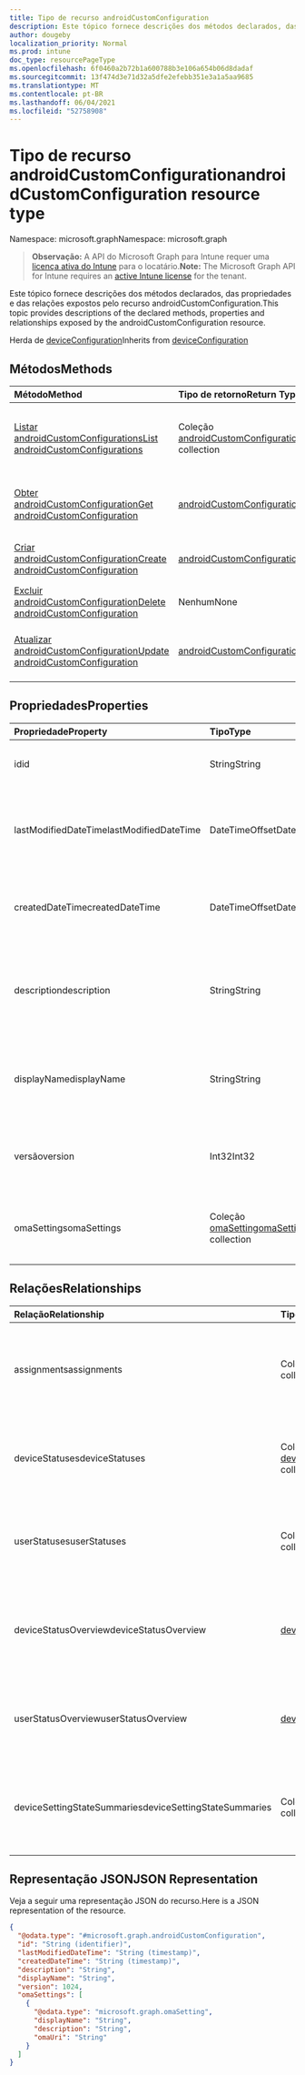 ```yaml
---
title: Tipo de recurso androidCustomConfiguration
description: Este tópico fornece descrições dos métodos declarados, das propriedades e das relações expostos pelo recurso androidCustomConfiguration.
author: dougeby
localization_priority: Normal
ms.prod: intune
doc_type: resourcePageType
ms.openlocfilehash: 6f0460a2b72b1a600788b3e106a654b06d8dadaf
ms.sourcegitcommit: 13f474d3e71d32a5dfe2efebb351e3a1a5aa9685
ms.translationtype: MT
ms.contentlocale: pt-BR
ms.lasthandoff: 06/04/2021
ms.locfileid: "52758908"
---
```

# <a name="androidcustomconfiguration-resource-type"></a><span data-ttu-id="b3ed2-103">Tipo de recurso androidCustomConfiguration</span><span class="sxs-lookup"><span data-stu-id="b3ed2-103">androidCustomConfiguration resource type</span></span>

<span data-ttu-id="b3ed2-104">Namespace: microsoft.graph</span><span class="sxs-lookup"><span data-stu-id="b3ed2-104">Namespace: microsoft.graph</span></span>

> <span data-ttu-id="b3ed2-105">**Observação:** A API do Microsoft Graph para Intune requer uma [licença ativa do Intune](https://go.microsoft.com/fwlink/?linkid=839381) para o locatário.</span><span class="sxs-lookup"><span data-stu-id="b3ed2-105">**Note:** The Microsoft Graph API for Intune requires an [active Intune license](https://go.microsoft.com/fwlink/?linkid=839381) for the tenant.</span></span>

<span data-ttu-id="b3ed2-106">Este tópico fornece descrições dos métodos declarados, das propriedades e das relações expostos pelo recurso androidCustomConfiguration.</span><span class="sxs-lookup"><span data-stu-id="b3ed2-106">This topic provides descriptions of the declared methods, properties and relationships exposed by the androidCustomConfiguration resource.</span></span>


<span data-ttu-id="b3ed2-107">Herda de [deviceConfiguration](../resources/intune-deviceconfig-deviceconfiguration.md)</span><span class="sxs-lookup"><span data-stu-id="b3ed2-107">Inherits from [deviceConfiguration](../resources/intune-deviceconfig-deviceconfiguration.md)</span></span>

## <a name="methods"></a><span data-ttu-id="b3ed2-108">Métodos</span><span class="sxs-lookup"><span data-stu-id="b3ed2-108">Methods</span></span>
|<span data-ttu-id="b3ed2-109">Método</span><span class="sxs-lookup"><span data-stu-id="b3ed2-109">Method</span></span>|<span data-ttu-id="b3ed2-110">Tipo de retorno</span><span class="sxs-lookup"><span data-stu-id="b3ed2-110">Return Type</span></span>|<span data-ttu-id="b3ed2-111">Descrição</span><span class="sxs-lookup"><span data-stu-id="b3ed2-111">Description</span></span>|
|:---|:---|:---|
|[<span data-ttu-id="b3ed2-112">Listar androidCustomConfigurations</span><span class="sxs-lookup"><span data-stu-id="b3ed2-112">List androidCustomConfigurations</span></span>](../api/intune-deviceconfig-androidcustomconfiguration-list.md)|<span data-ttu-id="b3ed2-113">Coleção [androidCustomConfiguration](../resources/intune-deviceconfig-androidcustomconfiguration.md)</span><span class="sxs-lookup"><span data-stu-id="b3ed2-113">[androidCustomConfiguration](../resources/intune-deviceconfig-androidcustomconfiguration.md) collection</span></span>|<span data-ttu-id="b3ed2-114">Lista propriedades e relações dos objetos [androidCustomConfiguration](../resources/intune-deviceconfig-androidcustomconfiguration.md).</span><span class="sxs-lookup"><span data-stu-id="b3ed2-114">List properties and relationships of the [androidCustomConfiguration](../resources/intune-deviceconfig-androidcustomconfiguration.md) objects.</span></span>|
|[<span data-ttu-id="b3ed2-115">Obter androidCustomConfiguration</span><span class="sxs-lookup"><span data-stu-id="b3ed2-115">Get androidCustomConfiguration</span></span>](../api/intune-deviceconfig-androidcustomconfiguration-get.md)|[<span data-ttu-id="b3ed2-116">androidCustomConfiguration</span><span class="sxs-lookup"><span data-stu-id="b3ed2-116">androidCustomConfiguration</span></span>](../resources/intune-deviceconfig-androidcustomconfiguration.md)|<span data-ttu-id="b3ed2-117">Propriedades de leitura e relações do objeto [androidCustomConfiguration](../resources/intune-deviceconfig-androidcustomconfiguration.md).</span><span class="sxs-lookup"><span data-stu-id="b3ed2-117">Read properties and relationships of the [androidCustomConfiguration](../resources/intune-deviceconfig-androidcustomconfiguration.md) object.</span></span>|
|[<span data-ttu-id="b3ed2-118">Criar androidCustomConfiguration</span><span class="sxs-lookup"><span data-stu-id="b3ed2-118">Create androidCustomConfiguration</span></span>](../api/intune-deviceconfig-androidcustomconfiguration-create.md)|[<span data-ttu-id="b3ed2-119">androidCustomConfiguration</span><span class="sxs-lookup"><span data-stu-id="b3ed2-119">androidCustomConfiguration</span></span>](../resources/intune-deviceconfig-androidcustomconfiguration.md)|<span data-ttu-id="b3ed2-120">Cria um novo objeto [androidCustomConfiguration](../resources/intune-deviceconfig-androidcustomconfiguration.md).</span><span class="sxs-lookup"><span data-stu-id="b3ed2-120">Create a new [androidCustomConfiguration](../resources/intune-deviceconfig-androidcustomconfiguration.md) object.</span></span>|
|[<span data-ttu-id="b3ed2-121">Excluir androidCustomConfiguration</span><span class="sxs-lookup"><span data-stu-id="b3ed2-121">Delete androidCustomConfiguration</span></span>](../api/intune-deviceconfig-androidcustomconfiguration-delete.md)|<span data-ttu-id="b3ed2-122">Nenhum</span><span class="sxs-lookup"><span data-stu-id="b3ed2-122">None</span></span>|<span data-ttu-id="b3ed2-123">Exclui um [androidCustomConfiguration](../resources/intune-deviceconfig-androidcustomconfiguration.md).</span><span class="sxs-lookup"><span data-stu-id="b3ed2-123">Deletes a [androidCustomConfiguration](../resources/intune-deviceconfig-androidcustomconfiguration.md).</span></span>|
|[<span data-ttu-id="b3ed2-124">Atualizar androidCustomConfiguration</span><span class="sxs-lookup"><span data-stu-id="b3ed2-124">Update androidCustomConfiguration</span></span>](../api/intune-deviceconfig-androidcustomconfiguration-update.md)|[<span data-ttu-id="b3ed2-125">androidCustomConfiguration</span><span class="sxs-lookup"><span data-stu-id="b3ed2-125">androidCustomConfiguration</span></span>](../resources/intune-deviceconfig-androidcustomconfiguration.md)|<span data-ttu-id="b3ed2-126">Atualiza as propriedades de um objeto [androidCustomConfiguration](../resources/intune-deviceconfig-androidcustomconfiguration.md).</span><span class="sxs-lookup"><span data-stu-id="b3ed2-126">Update the properties of a [androidCustomConfiguration](../resources/intune-deviceconfig-androidcustomconfiguration.md) object.</span></span>|

## <a name="properties"></a><span data-ttu-id="b3ed2-127">Propriedades</span><span class="sxs-lookup"><span data-stu-id="b3ed2-127">Properties</span></span>
|<span data-ttu-id="b3ed2-128">Propriedade</span><span class="sxs-lookup"><span data-stu-id="b3ed2-128">Property</span></span>|<span data-ttu-id="b3ed2-129">Tipo</span><span class="sxs-lookup"><span data-stu-id="b3ed2-129">Type</span></span>|<span data-ttu-id="b3ed2-130">Descrição</span><span class="sxs-lookup"><span data-stu-id="b3ed2-130">Description</span></span>|
|:---|:---|:---|
|<span data-ttu-id="b3ed2-131">id</span><span class="sxs-lookup"><span data-stu-id="b3ed2-131">id</span></span>|<span data-ttu-id="b3ed2-132">String</span><span class="sxs-lookup"><span data-stu-id="b3ed2-132">String</span></span>|<span data-ttu-id="b3ed2-133">Chave da entidade.</span><span class="sxs-lookup"><span data-stu-id="b3ed2-133">Key of the entity.</span></span> <span data-ttu-id="b3ed2-134">Herdada de [deviceConfiguration](../resources/intune-deviceconfig-deviceconfiguration.md)</span><span class="sxs-lookup"><span data-stu-id="b3ed2-134">Inherited from [deviceConfiguration](../resources/intune-deviceconfig-deviceconfiguration.md)</span></span>|
|<span data-ttu-id="b3ed2-135">lastModifiedDateTime</span><span class="sxs-lookup"><span data-stu-id="b3ed2-135">lastModifiedDateTime</span></span>|<span data-ttu-id="b3ed2-136">DateTimeOffset</span><span class="sxs-lookup"><span data-stu-id="b3ed2-136">DateTimeOffset</span></span>|<span data-ttu-id="b3ed2-137">DateTime da última modificação do objeto.</span><span class="sxs-lookup"><span data-stu-id="b3ed2-137">DateTime the object was last modified.</span></span> <span data-ttu-id="b3ed2-138">Herdada de [deviceConfiguration](../resources/intune-deviceconfig-deviceconfiguration.md)</span><span class="sxs-lookup"><span data-stu-id="b3ed2-138">Inherited from [deviceConfiguration](../resources/intune-deviceconfig-deviceconfiguration.md)</span></span>|
|<span data-ttu-id="b3ed2-139">createdDateTime</span><span class="sxs-lookup"><span data-stu-id="b3ed2-139">createdDateTime</span></span>|<span data-ttu-id="b3ed2-140">DateTimeOffset</span><span class="sxs-lookup"><span data-stu-id="b3ed2-140">DateTimeOffset</span></span>|<span data-ttu-id="b3ed2-141">DateTime em que o objeto foi criado.</span><span class="sxs-lookup"><span data-stu-id="b3ed2-141">DateTime the object was created.</span></span> <span data-ttu-id="b3ed2-142">Herdada de [deviceConfiguration](../resources/intune-deviceconfig-deviceconfiguration.md)</span><span class="sxs-lookup"><span data-stu-id="b3ed2-142">Inherited from [deviceConfiguration](../resources/intune-deviceconfig-deviceconfiguration.md)</span></span>|
|<span data-ttu-id="b3ed2-143">description</span><span class="sxs-lookup"><span data-stu-id="b3ed2-143">description</span></span>|<span data-ttu-id="b3ed2-144">String</span><span class="sxs-lookup"><span data-stu-id="b3ed2-144">String</span></span>|<span data-ttu-id="b3ed2-145">O administrador forneceu a descrição da Configuração do dispositivo.</span><span class="sxs-lookup"><span data-stu-id="b3ed2-145">Admin provided description of the Device Configuration.</span></span> <span data-ttu-id="b3ed2-146">Herdada de [deviceConfiguration](../resources/intune-deviceconfig-deviceconfiguration.md)</span><span class="sxs-lookup"><span data-stu-id="b3ed2-146">Inherited from [deviceConfiguration](../resources/intune-deviceconfig-deviceconfiguration.md)</span></span>|
|<span data-ttu-id="b3ed2-147">displayName</span><span class="sxs-lookup"><span data-stu-id="b3ed2-147">displayName</span></span>|<span data-ttu-id="b3ed2-148">String</span><span class="sxs-lookup"><span data-stu-id="b3ed2-148">String</span></span>|<span data-ttu-id="b3ed2-149">O administrador forneceu o nome da Configuração do dispositivo.</span><span class="sxs-lookup"><span data-stu-id="b3ed2-149">Admin provided name of the device configuration.</span></span> <span data-ttu-id="b3ed2-150">Herdada de [deviceConfiguration](../resources/intune-deviceconfig-deviceconfiguration.md)</span><span class="sxs-lookup"><span data-stu-id="b3ed2-150">Inherited from [deviceConfiguration](../resources/intune-deviceconfig-deviceconfiguration.md)</span></span>|
|<span data-ttu-id="b3ed2-151">versão</span><span class="sxs-lookup"><span data-stu-id="b3ed2-151">version</span></span>|<span data-ttu-id="b3ed2-152">Int32</span><span class="sxs-lookup"><span data-stu-id="b3ed2-152">Int32</span></span>|<span data-ttu-id="b3ed2-153">Versão da configuração do dispositivo.</span><span class="sxs-lookup"><span data-stu-id="b3ed2-153">Version of the device configuration.</span></span> <span data-ttu-id="b3ed2-154">Herdada de [deviceConfiguration](../resources/intune-deviceconfig-deviceconfiguration.md)</span><span class="sxs-lookup"><span data-stu-id="b3ed2-154">Inherited from [deviceConfiguration](../resources/intune-deviceconfig-deviceconfiguration.md)</span></span>|
|<span data-ttu-id="b3ed2-155">omaSettings</span><span class="sxs-lookup"><span data-stu-id="b3ed2-155">omaSettings</span></span>|<span data-ttu-id="b3ed2-156">Coleção [omaSetting](../resources/intune-deviceconfig-omasetting.md)</span><span class="sxs-lookup"><span data-stu-id="b3ed2-156">[omaSetting](../resources/intune-deviceconfig-omasetting.md) collection</span></span>|<span data-ttu-id="b3ed2-157">Configurações OMA.</span><span class="sxs-lookup"><span data-stu-id="b3ed2-157">OMA settings.</span></span> <span data-ttu-id="b3ed2-158">Essa coleção pode conter um máximo de 1000 elementos.</span><span class="sxs-lookup"><span data-stu-id="b3ed2-158">This collection can contain a maximum of 1000 elements.</span></span>|

## <a name="relationships"></a><span data-ttu-id="b3ed2-159">Relações</span><span class="sxs-lookup"><span data-stu-id="b3ed2-159">Relationships</span></span>
|<span data-ttu-id="b3ed2-160">Relação</span><span class="sxs-lookup"><span data-stu-id="b3ed2-160">Relationship</span></span>|<span data-ttu-id="b3ed2-161">Tipo</span><span class="sxs-lookup"><span data-stu-id="b3ed2-161">Type</span></span>|<span data-ttu-id="b3ed2-162">Descrição</span><span class="sxs-lookup"><span data-stu-id="b3ed2-162">Description</span></span>|
|:---|:---|:---|
|<span data-ttu-id="b3ed2-163">assignments</span><span class="sxs-lookup"><span data-stu-id="b3ed2-163">assignments</span></span>|<span data-ttu-id="b3ed2-164">Coleção [deviceConfigurationAssignment](../resources/intune-deviceconfig-deviceconfigurationassignment.md)</span><span class="sxs-lookup"><span data-stu-id="b3ed2-164">[deviceConfigurationAssignment](../resources/intune-deviceconfig-deviceconfigurationassignment.md) collection</span></span>|<span data-ttu-id="b3ed2-165">A lista de atribuições para o perfil de configuração do dispositivo.</span><span class="sxs-lookup"><span data-stu-id="b3ed2-165">The list of assignments for the device configuration profile.</span></span> <span data-ttu-id="b3ed2-166">Herdada de [deviceConfiguration](../resources/intune-deviceconfig-deviceconfiguration.md)</span><span class="sxs-lookup"><span data-stu-id="b3ed2-166">Inherited from [deviceConfiguration](../resources/intune-deviceconfig-deviceconfiguration.md)</span></span>|
|<span data-ttu-id="b3ed2-167">deviceStatuses</span><span class="sxs-lookup"><span data-stu-id="b3ed2-167">deviceStatuses</span></span>|<span data-ttu-id="b3ed2-168">Coleção [deviceConfigurationDeviceStatus](../resources/intune-deviceconfig-deviceconfigurationdevicestatus.md)</span><span class="sxs-lookup"><span data-stu-id="b3ed2-168">[deviceConfigurationDeviceStatus](../resources/intune-deviceconfig-deviceconfigurationdevicestatus.md) collection</span></span>|<span data-ttu-id="b3ed2-169">Status da instalação da configuração de dispositivo por dispositivo.</span><span class="sxs-lookup"><span data-stu-id="b3ed2-169">Device configuration installation status by device.</span></span> <span data-ttu-id="b3ed2-170">Herdada de [deviceConfiguration](../resources/intune-deviceconfig-deviceconfiguration.md)</span><span class="sxs-lookup"><span data-stu-id="b3ed2-170">Inherited from [deviceConfiguration](../resources/intune-deviceconfig-deviceconfiguration.md)</span></span>|
|<span data-ttu-id="b3ed2-171">userStatuses</span><span class="sxs-lookup"><span data-stu-id="b3ed2-171">userStatuses</span></span>|<span data-ttu-id="b3ed2-172">Coleção [deviceConfigurationUserStatus](../resources/intune-deviceconfig-deviceconfigurationuserstatus.md)</span><span class="sxs-lookup"><span data-stu-id="b3ed2-172">[deviceConfigurationUserStatus](../resources/intune-deviceconfig-deviceconfigurationuserstatus.md) collection</span></span>|<span data-ttu-id="b3ed2-173">Status da instalação de configuração do dispositivo pelo usuário.</span><span class="sxs-lookup"><span data-stu-id="b3ed2-173">Device configuration installation status by user.</span></span> <span data-ttu-id="b3ed2-174">Herdada de [deviceConfiguration](../resources/intune-deviceconfig-deviceconfiguration.md)</span><span class="sxs-lookup"><span data-stu-id="b3ed2-174">Inherited from [deviceConfiguration](../resources/intune-deviceconfig-deviceconfiguration.md)</span></span>|
|<span data-ttu-id="b3ed2-175">deviceStatusOverview</span><span class="sxs-lookup"><span data-stu-id="b3ed2-175">deviceStatusOverview</span></span>|[<span data-ttu-id="b3ed2-176">deviceConfigurationDeviceOverview</span><span class="sxs-lookup"><span data-stu-id="b3ed2-176">deviceConfigurationDeviceOverview</span></span>](../resources/intune-deviceconfig-deviceconfigurationdeviceoverview.md)|<span data-ttu-id="b3ed2-177">Visão geral de status de dispositivos para Configuração de Dispositivo. Herdado de [deviceConfiguration](../resources/intune-deviceconfig-deviceconfiguration.md)</span><span class="sxs-lookup"><span data-stu-id="b3ed2-177">Device Configuration devices status overview Inherited from [deviceConfiguration](../resources/intune-deviceconfig-deviceconfiguration.md)</span></span>|
|<span data-ttu-id="b3ed2-178">userStatusOverview</span><span class="sxs-lookup"><span data-stu-id="b3ed2-178">userStatusOverview</span></span>|[<span data-ttu-id="b3ed2-179">deviceConfigurationUserOverview</span><span class="sxs-lookup"><span data-stu-id="b3ed2-179">deviceConfigurationUserOverview</span></span>](../resources/intune-deviceconfig-deviceconfigurationuseroverview.md)|<span data-ttu-id="b3ed2-180">Visão geral de status de usuários para Configuração de Dispositivo. Herdado de [deviceConfiguration](../resources/intune-deviceconfig-deviceconfiguration.md)</span><span class="sxs-lookup"><span data-stu-id="b3ed2-180">Device Configuration users status overview Inherited from [deviceConfiguration](../resources/intune-deviceconfig-deviceconfiguration.md)</span></span>|
|<span data-ttu-id="b3ed2-181">deviceSettingStateSummaries</span><span class="sxs-lookup"><span data-stu-id="b3ed2-181">deviceSettingStateSummaries</span></span>|<span data-ttu-id="b3ed2-182">Coleção [settingStateDeviceSummary](../resources/intune-deviceconfig-settingstatedevicesummary.md)</span><span class="sxs-lookup"><span data-stu-id="b3ed2-182">[settingStateDeviceSummary](../resources/intune-deviceconfig-settingstatedevicesummary.md) collection</span></span>|<span data-ttu-id="b3ed2-183">Visão geral de dispositivos de configuração para Configuração de Dispositivo. Herdado de [deviceConfiguration](../resources/intune-deviceconfig-deviceconfiguration.md)</span><span class="sxs-lookup"><span data-stu-id="b3ed2-183">Device Configuration Setting State Device Summary Inherited from [deviceConfiguration](../resources/intune-deviceconfig-deviceconfiguration.md)</span></span>|

## <a name="json-representation"></a><span data-ttu-id="b3ed2-184">Representação JSON</span><span class="sxs-lookup"><span data-stu-id="b3ed2-184">JSON Representation</span></span>
<span data-ttu-id="b3ed2-185">Veja a seguir uma representação JSON do recurso.</span><span class="sxs-lookup"><span data-stu-id="b3ed2-185">Here is a JSON representation of the resource.</span></span>
<!-- {
  "blockType": "resource",
  "keyProperty": "id",
  "@odata.type": "microsoft.graph.androidCustomConfiguration"
}
-->
``` json
{
  "@odata.type": "#microsoft.graph.androidCustomConfiguration",
  "id": "String (identifier)",
  "lastModifiedDateTime": "String (timestamp)",
  "createdDateTime": "String (timestamp)",
  "description": "String",
  "displayName": "String",
  "version": 1024,
  "omaSettings": [
    {
      "@odata.type": "microsoft.graph.omaSetting",
      "displayName": "String",
      "description": "String",
      "omaUri": "String"
    }
  ]
}
```




